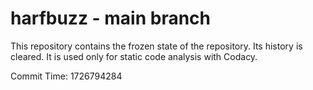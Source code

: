 # harfbuzz - main branch

This repository contains the frozen state of the repository.
Its history is cleared. It is used only for static code
analysis with Codacy.

Commit Time: 1726794284